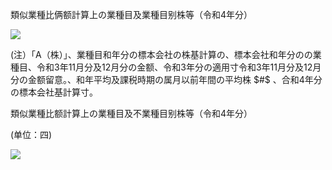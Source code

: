 類似業種比俩额計算上の業種目及業種目别株等（令和4年分）

![](https://www.nta.go.jp/tmp/f844cda7-2a29-4332-999c-c33bf6c16d00/images/9f9ea348e9e064dd8ecf935ea9981723352fe880992c9afc23169e9e3966fd7d.jpg)

(注）「A（株）」、業種目和年分の標本会社の株基計算の、標本会社和年分のの業種目、令和3年11月分及12月分の金额、令和3年分の適用寸令和3年11月分及12月分の金额留意。、和年平均及課税時期の属月以前年間の平均株 $#$ 、合和4年分の標本会社基計算寸。

類似業種比额計算上の業種目及不業種目别株等（令和4年分）

(单位：四)

![](https://www.nta.go.jp/tmp/f844cda7-2a29-4332-999c-c33bf6c16d00/images/3b810d5d94dee91d1265d6922c2d7073e9264037b4b14eb59d9e1c49e1e67a76.jpg)